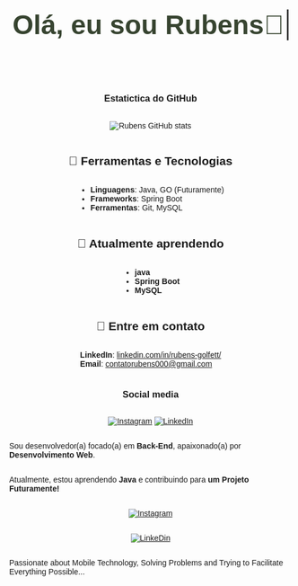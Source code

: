 <div class="container">
  <h1 class="typewriter">Olá, eu sou Rubens👋<h1>
</div>

<style>
  body {

    font-family: Arial, sans-serif;
    background-color: #1000;
    display: flex;
    justify-content: center;
    align-items: center;
    height: 100vh;
    margin: 0;
    flex-direction: column;
  }
  .typewriter {
    font-size: 3rem;
    font-weight: bold;
    color:rgb(55, 68, 48);
    display: inline-block;
    white-space: nowrap;
    overflow: hidden;  
    border-right: 3px solid #333;  
    padding-right: 5px;  
    animation: typing 4s steps(6) 1s forwards, blink 0.75s step-end infinite;  
  }

  @keyframes typing {
    0% {
      width: 0;
    }
    100% {
      width: 100%;
    }
  }

  @keyframes blink {
    50% {
      border-color: transparent;
    }
  }
</style>


### Estatictica do GitHub
![Rubens GitHub stats](https://github-readme-stats.vercel.app/api?username=rubensGo&show_icons=true&theme=radical)

## 🔧 Ferramentas e Tecnologias
- **Linguagens**: Java, GO (Futuramente)
- **Frameworks**: Spring Boot
- **Ferramentas**: Git, MySQL

## 🌱 Atualmente aprendendo
- **java**
- **Spring Boot**
- **MySQL**

## 📣 Entre em contato
**LinkedIn**: [linkedin.com/in/rubens-golfett/](https://www.linkedin.com/in/rubens-golfett-dev/)<br>
**Email**: contatorubens000@gmail.com

### Social media
[![Instagram](https://img.shields.io/badge/Instagram-E4405F?style=for-the-badge&logo=instagram&logoColor=white)](https://www.instagram.com/rubens_golfett/)
[![LinkedIn](https://img.shields.io/badge/LinkedIn-0077B5?style=for-the-badge&logo=linkedin&logoColor=white)](https://www.linkedin.com/in/rubens-golfett-dev/)



Sou desenvolvedor(a) focado(a) em **Back-End**, apaixonado(a) por **Desenvolvimento Web**.

Atualmente, estou aprendendo **Java** e contribuindo para **um Projeto Futuramente!**

[![Instagram](https://img.shields.io/badge/Instagram-E4405F?style=for-the-badge&logo=instagram&logoColor=white)](https://www.instagram.com/rubens_golfett/)

[![LinkeDin](https://img.shields.io/badge/LinkedIn-0077B5?style=for-the-badge&logo=linkedin&logoColor=white)](https://www.linkedin.com/in/rubens-golfett-dev/)


Passionate about Mobile Technology, Solving Problems and Trying to Facilitate Everything Possible...
